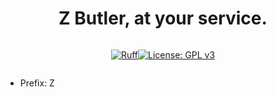 <div align="center">
<h1>Z Butler, at your service.</h1>

<div style="display: flex; justify-content:center; gap: 10">

[![Ruff](https://img.shields.io/endpoint?url=https://raw.githubusercontent.com/astral-sh/ruff/main/assets/badge/v2.json)](https://github.com/astral-sh/ruff)

[![License: GPL v3](https://img.shields.io/badge/License-GPLv3-blue.svg)](https://www.gnu.org/licenses/gpl-3.0)



</div>
</div>

- Prefix: Z
